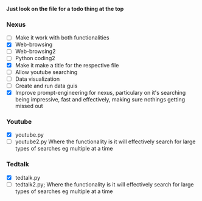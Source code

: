 **Just look on the file for a todo thing at the top**

### Nexus

- [ ] Make it work with both functionalities
- [X] Web-browsing
- [ ] Web-browsing2
- [ ] Python coding2
- [X] Make it make a title for the respective file
- [ ] Allow youtube searching
- [ ] Data visualization
- [ ] Create and run data guis
- [X] Improve prompt-engineering for nexus, particulary on it's searching being impressive, fast and effectively, making sure nothings getting missed out

### Youtube

- [X] youtube.py
- [ ] youtube2.py Where the functionality is it will effectively search for large types of searches eg multiple at a time

### Tedtalk

- [X] tedtalk.py
- [ ] tedtalk2.py; Where the functionality is it will effectively search for large types of searches eg multiple at a time
